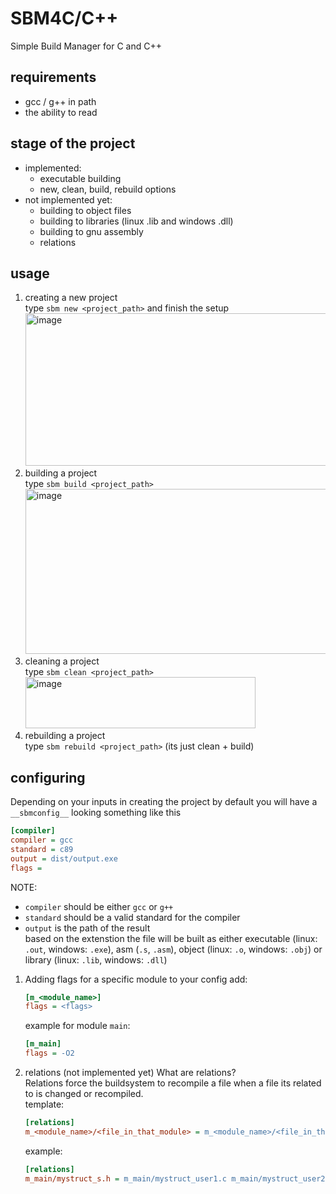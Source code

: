 # SBM4C/C++
Simple Build Manager for C and C++

## requirements
  - gcc / g++ in path
  - the ability to read
    
## stage of the project
- implemented:
  - executable building
  - new, clean, build, rebuild options
- not implemented yet:
  - building to object files
  - building to libraries (linux .lib and windows .dll)
  - building to gnu assembly
  - relations

## usage
1. creating a new project  
   type `sbm new <project_path>` and finish the setup  
   <img width="743" height="244" alt="image" src="https://github.com/user-attachments/assets/916e1c10-f7d4-46f6-983e-5d9bbf08108d" />  
2. building a project  
   type `sbm build <project_path>`  
   <img width="956" height="264" alt="image" src="https://github.com/user-attachments/assets/cd43a50f-44bb-433d-9af2-c5584041b6b2" />  
3. cleaning a project  
   type `sbm clean <project_path>`  
   <img width="368" height="82" alt="image" src="https://github.com/user-attachments/assets/153f034f-0480-4f0c-9209-de764ac690af" />  
4. rebuilding a project  
   type `sbm rebuild <project_path>` (its just clean + build)  

## configuring
Depending on your inputs in creating the project by default you will have a `__sbmconfig__` looking something like this  
```ini
[compiler]
compiler = gcc
standard = c89
output = dist/output.exe
flags = 
```
NOTE:
- `compiler` should be either `gcc` or `g++`
- `standard` should be a valid standard for the compiler
- `output` is the path of the result  
  based on the extenstion the file will be built as either executable (linux: `.out`, windows: `.exe`), asm (`.s`, `.asm`), object (linux: `.o`, windows: `.obj`) or library (linux: `.lib`, windows: `.dll`)

1. Adding flags for a specific module
   to your config add:
   ```ini
   [m_<module_name>]
   flags = <flags>
   ```
   example for module `main`:
   ```ini
   [m_main]
   flags = -O2
   ```
2. relations (not implemented yet)
   What are relations?  
   Relations force the buildsystem to recompile a file when a file its related to is changed or recompiled.  
   template:  
   ```ini
   [relations]
   m_<module_name>/<file_in_that_module> = m_<module_name>/<file_in_that_module> m_<module_name>/<file_in_that_module> ...
   ```
   example:
   ```ini
   [relations]
   m_main/mystruct_s.h = m_main/mystruct_user1.c m_main/mystruct_user2.c
   ```
